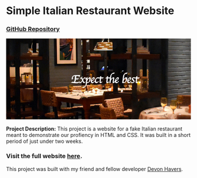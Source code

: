# Simple Italian Restaurant Website
### <a href="https://github.com/CS-142-Spring-2020/Final-Devon-Havers" target="_blank">GitHub Repository</a>

<img src="images/italianresto.png?raw=true"/>

**Project Description:**
This project is a website for a fake Italian restaurant meant to demonstrate our profiency in HTML and CSS.  It was built in a short period of just under two weeks.

### Visit the full website [here](https://skray.w3.uvm.edu/cs142/live-final/).

This project was built with my friend and fellow developer [Devon Havers](https://github.com/Devon66h).